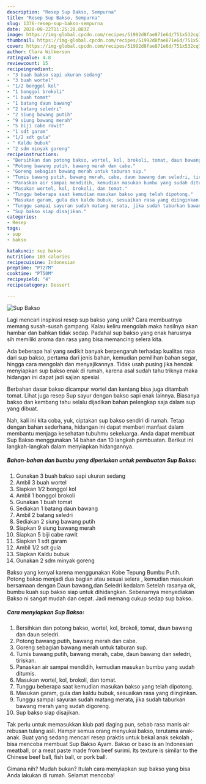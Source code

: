 ```yaml
---
description: "Resep Sup Bakso, Sempurna"
title: "Resep Sup Bakso, Sempurna"
slug: 1376-resep-sup-bakso-sempurna
date: 2020-08-22T11:25:20.883Z
image: https://img-global.cpcdn.com/recipes/51992d8fae871e6d/751x532cq70/sup-bakso-foto-resep-utama.jpg
thumbnail: https://img-global.cpcdn.com/recipes/51992d8fae871e6d/751x532cq70/sup-bakso-foto-resep-utama.jpg
cover: https://img-global.cpcdn.com/recipes/51992d8fae871e6d/751x532cq70/sup-bakso-foto-resep-utama.jpg
author: Clara Wilkerson
ratingvalue: 4.8
reviewcount: 15
recipeingredient:
- "3 buah bakso sapi ukuran sedang"
- "3 buah wortel"
- "1/2 bonggol kol"
- "1 bonggol brokoli"
- "1 buah tomat"
- "1 batang daun bawang"
- "2 batang seledri"
- "2 siung bawang putih"
- "9 siung bawang merah"
- "5 biji cabe rawit"
- "1 sdt garam"
- "1/2 sdt gula"
- " Kaldu bubuk"
- "2 sdm minyak goreng"
recipeinstructions:
- "Bersihkan dan potong bakso, wortel, kol, brokoli, tomat, daun bawang dan daun seledri."
- "Potong bawang putih, bawang merah dan cabe."
- "Goreng sebagian bawang merah untuk taburan sup."
- "Tumis bawang putih, bawang merah, cabe, daun bawang dan seledri, tiriskan."
- "Panaskan air sampai mendidih, kemudian masukan bumbu yang sudah ditumis."
- "Masukan wortel, kol, brokoli, dan tomat."
- "Tunggu beberapa saat kemudian masukan bakso yang telah dipotong."
- "Masukan garam, gula dan kaldu bubuk, sesuaikan rasa yang diinginkan."
- "Tunggu sampai sayuran sudah matang merata, jika sudah taburkan bawang merah yang sudah digoreng."
- "Sup bakso siap disajikan."
categories:
- Resep
tags:
- sup
- bakso

katakunci: sup bakso 
nutrition: 109 calories
recipecuisine: Indonesian
preptime: "PT27M"
cooktime: "PT50M"
recipeyield: "4"
recipecategory: Dessert

---
```



![Sup Bakso](https://img-global.cpcdn.com/recipes/51992d8fae871e6d/751x532cq70/sup-bakso-foto-resep-utama.jpg)

Lagi mencari inspirasi resep sup bakso yang unik? Cara membuatnya memang susah-susah gampang. Kalau keliru mengolah maka hasilnya akan hambar dan bahkan tidak sedap. Padahal sup bakso yang enak harusnya sih memiliki aroma dan rasa yang bisa memancing selera kita.

Ada beberapa hal yang sedikit banyak berpengaruh terhadap kualitas rasa dari sup bakso, pertama dari jenis bahan, kemudian pemilihan bahan segar, hingga cara mengolah dan menyajikannya. Tidak usah pusing jika hendak menyiapkan sup bakso enak di rumah, karena asal sudah tahu triknya maka hidangan ini dapat jadi sajian spesial.

Berbahan dasar bakso dicampur wortel dan kentang bisa juga ditambah tomat. Lihat juga resep Sup sayur dengan bakso sapi enak lainnya. Biasanya bakso dan kembang tahu selalu dijadikan bahan pelengkap saja dalam sup yang dibuat.


Nah, kali ini kita coba, yuk, ciptakan sup bakso sendiri di rumah. Tetap dengan bahan sederhana, hidangan ini dapat memberi manfaat dalam membantu menjaga kesehatan tubuhmu sekeluarga. Anda dapat membuat Sup Bakso menggunakan 14 bahan dan 10 langkah pembuatan. Berikut ini langkah-langkah dalam menyiapkan hidangannya.

<!--inarticleads1-->

##### Bahan-bahan dan bumbu yang diperlukan untuk pembuatan Sup Bakso:

1. Gunakan 3 buah bakso sapi ukuran sedang
1. Ambil 3 buah wortel
1. Siapkan 1/2 bonggol kol
1. Ambil 1 bonggol brokoli
1. Gunakan 1 buah tomat
1. Sediakan 1 batang daun bawang
1. Ambil 2 batang seledri
1. Sediakan 2 siung bawang putih
1. Siapkan 9 siung bawang merah
1. Siapkan 5 biji cabe rawit
1. Siapkan 1 sdt garam
1. Ambil 1/2 sdt gula
1. Siapkan  Kaldu bubuk
1. Gunakan 2 sdm minyak goreng


Bakso yang kenyal karena menggunakan Kobe Tepung Bumbu Putih. Potong bakso menjadi dua bagian atau sesuai selera , kemudian masukan bersamaan dengan Daun bawang,dan Seledri kedalam Setelah rasanya ok, bumbu kuah sup bakso siap untuk dihidangkan. Sebenarnya menyediakan Bakso ni sangat mudah dan cepat. Jadi memang cukup sedap sup bakso. 

<!--inarticleads2-->

##### Cara menyiapkan Sup Bakso:

1. Bersihkan dan potong bakso, wortel, kol, brokoli, tomat, daun bawang dan daun seledri.
1. Potong bawang putih, bawang merah dan cabe.
1. Goreng sebagian bawang merah untuk taburan sup.
1. Tumis bawang putih, bawang merah, cabe, daun bawang dan seledri, tiriskan.
1. Panaskan air sampai mendidih, kemudian masukan bumbu yang sudah ditumis.
1. Masukan wortel, kol, brokoli, dan tomat.
1. Tunggu beberapa saat kemudian masukan bakso yang telah dipotong.
1. Masukan garam, gula dan kaldu bubuk, sesuaikan rasa yang diinginkan.
1. Tunggu sampai sayuran sudah matang merata, jika sudah taburkan bawang merah yang sudah digoreng.
1. Sup bakso siap disajikan.


Tak perlu untuk memasukkan kiub pati daging pun, sebab rasa manis air rebusan tulang asli. Hampir semua orang menyukai bakso, terutama anak-anak. Buat yang sedang mencari resep praktis untuk bekal anak sekolah , bisa mencoba membuat Sup Bakso Ayam. Bakso or baso is an Indonesian meatball, or a meat paste made from beef surimi. Its texture is similar to the Chinese beef ball, fish ball, or pork ball. 

Gimana nih? Mudah bukan? Itulah cara menyiapkan sup bakso yang bisa Anda lakukan di rumah. Selamat mencoba!
